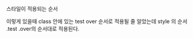 스타일이 적용되는 순서
<style>
    .test
    .over
</style>

<div class="test over">
이렇게 있을때 class 안에 있는 test over 순서로 적용될 줄 알았는데
style 의 순서
.test
.over의 순서대로 적용된다.
